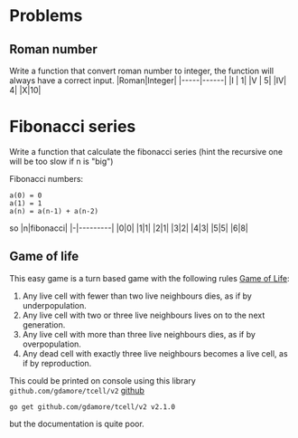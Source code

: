 # Problems

## Roman number
Write a function that convert roman number to integer, the function will always have a correct input.
|Roman|Integer|
|-----|------|
|I | 1|
|V | 5|
|IV| 4|
|X|10|

# Fibonacci series
Write a function that calculate the fibonacci series (hint the recursive one will be too slow if n is "big")

Fibonacci numbers:
```
a(0) = 0
a(1) = 1
a(n) = a(n-1) + a(n-2)
```

so
|n|fibonacci|
|-|---------|
|0|0|
|1|1|
|2|1|
|3|2|
|4|3|
|5|5|
|6|8|


## Game of life
This easy game is a turn based game with the following rules [Game of Life](https://en.wikipedia.org/wiki/Conway%27s_Game_of_Life):

1. Any live cell with fewer than two live neighbours dies, as if by underpopulation.
1. Any live cell with two or three live neighbours lives on to the next generation.
1. Any live cell with more than three live neighbours dies, as if by overpopulation.
1. Any dead cell with exactly three live neighbours becomes a live cell, as if by reproduction.

This could be printed on console using this library `github.com/gdamore/tcell/v2` [github](github.com/gdamore/tcell)

```
go get github.com/gdamore/tcell/v2 v2.1.0
```

but the documentation is quite poor.
